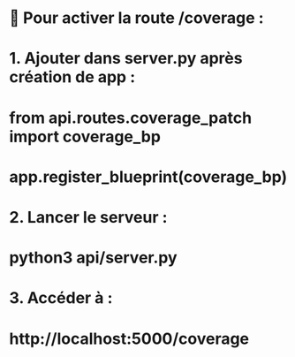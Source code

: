 
# 🧩 Pour activer la route /coverage :
# 1. Ajouter dans server.py après création de app :
#     from api.routes.coverage_patch import coverage_bp
#     app.register_blueprint(coverage_bp)
#
# 2. Lancer le serveur :
#     python3 api/server.py
#
# 3. Accéder à :
#     http://localhost:5000/coverage
